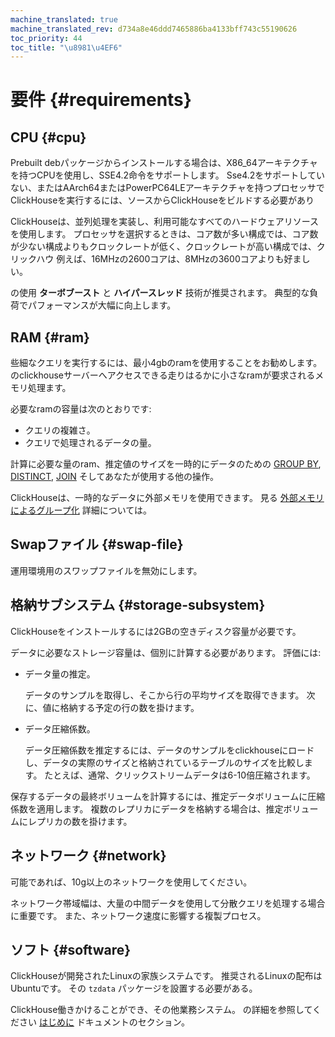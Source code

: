 ```yaml
---
machine_translated: true
machine_translated_rev: d734a8e46ddd7465886ba4133bff743c55190626
toc_priority: 44
toc_title: "\u8981\u4EF6"
---
```


# 要件 {#requirements}

## CPU {#cpu}

Prebuilt debパッケージからインストールする場合は、X86\_64アーキテクチャを持つCPUを使用し、SSE4.2命令をサポートします。 Sse4.2をサポートしていない、またはAArch64またはPowerPC64LEアーキテクチャを持つプロセッサでClickHouseを実行するには、ソースからClickHouseをビルドする必要があり

ClickHouseは、並列処理を実装し、利用可能なすべてのハードウェアリソースを使用します。 プロセッサを選択するときは、コア数が多い構成では、コア数が少ない構成よりもクロックレートが低く、クロックレートが高い構成では、クリックハウ 例えば、16MHzの2600コアは、8MHzの3600コアよりも好ましい。

の使用 **ターボブースト** と **ハイパースレッド** 技術が推奨されます。 典型的な負荷でパフォーマンスが大幅に向上します。

## RAM {#ram}

些細なクエリを実行するには、最小4gbのramを使用することをお勧めします。 のclickhouseサーバーへアクセスできる走りはるかに小さなramが要求されるメモリ処理ます。

必要なramの容量は次のとおりです:

-   クエリの複雑さ。
-   クエリで処理されるデータの量。

計算に必要な量のram、推定値のサイズを一時的にデータのための [GROUP BY](../sql_reference/statements/select.md#select-group-by-clause), [DISTINCT](../sql_reference/statements/select.md#select-distinct), [JOIN](../sql_reference/statements/select.md#select-join) そしてあなたが使用する他の操作。

ClickHouseは、一時的なデータに外部メモリを使用できます。 見る [外部メモリによるグループ化](../sql_reference/statements/select.md#select-group-by-in-external-memory) 詳細については。

## Swapファイル {#swap-file}

運用環境用のスワップファイルを無効にします。

## 格納サブシステム {#storage-subsystem}

ClickHouseをインストールするには2GBの空きディスク容量が必要です。

データに必要なストレージ容量は、個別に計算する必要があります。 評価には:

-   データ量の推定。

    データのサンプルを取得し、そこから行の平均サイズを取得できます。 次に、値に格納する予定の行の数を掛けます。

-   データ圧縮係数。

    データ圧縮係数を推定するには、データのサンプルをclickhouseにロードし、データの実際のサイズと格納されているテーブルのサイズを比較します。 たとえば、通常、クリックストリームデータは6-10倍圧縮されます。

保存するデータの最終ボリュームを計算するには、推定データボリュームに圧縮係数を適用します。 複数のレプリカにデータを格納する場合は、推定ボリュームにレプリカの数を掛けます。

## ネットワーク {#network}

可能であれば、10g以上のネットワークを使用してください。

ネットワーク帯域幅は、大量の中間データを使用して分散クエリを処理する場合に重要です。 また、ネットワーク速度に影響する複製プロセス。

## ソフト {#software}

ClickHouseが開発されたLinuxの家族システムです。 推奨されるLinuxの配布はUbuntuです。 その `tzdata` パッケージを設置する必要がある。

ClickHouse働きかけることができ、その他業務システム。 の詳細を参照してください [はじめに](../getting_started/index.md) ドキュメントのセクション。
